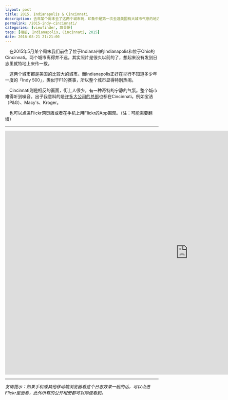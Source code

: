 ```yaml
---
layout: post
title: 2015. Indianapolis & Cincinnati
description: 去年某个周末去了这两个城市玩，印象中是第一次去逛美国有大城市气息的地方。
permalink: /2015-indy-cincinnati/
categories: [viewfinder, 取景器]
tags: [相册, Indianapolis, Cincinnati, 2015]
date: 2016-08-21 21:21:00
--- 
```


　在2015年5月某个周末我们前往了位于Indiana州的Indianapolis和位于Ohio的Cincinnati。两个城市离得并不远。其实照片是很久以前的了，想起来没有发到日志里就特地上来传一拨。

　这两个城市都是美国的比较大的城市。而Indianapolis正好在举行不知道多少年一度的「Indy 500」，类似于F1的赛事，所以整个城市显得特别热闹。

　Cincinnati则是相反的画面，街上人很少，有一种奇特的宁静的气氛。整个城市难得听到噪音。出乎我意料的是[许多大公司的总部](https://en.wikipedia.org/wiki/List_of_companies_in_Greater_Cincinnati)也都在Cincinnati。例如宝洁（P&G）、Macy's、Kroger。

　也可以点进Flickr网页版或者在手机上用Flickr的App围观。（注：可能需要翻墙）

------

<div class="flickr-container">
<iframe src="https://www.flickr.com/photos/lanternd/sets/72157663566790365/player/" width="1200" height="800" frameborder="0" allowfullscreen="allowfullscreen"></iframe>
</div>

------

*友情提示：如果手机或其他移动端浏览器看这个日志效果一般的话，可以点进Flickr里面看，此外所有的公开相册都可以顺便看到。*